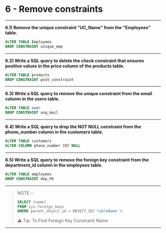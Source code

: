 # 6 - Remove constraints
___

**6.1) Remove the unique constraint "UC_Name" from the "Employees" table.**
```SQL
ALTER TABLE Employees
DROP CONSTRAINT unique_emp
```
___

**6.2) Write a SQL query to delete the check constraint that ensures positive values in the price column of the products table.**

```SQL
ALTER TABLE products
DROP CONSTRAINT posV_constraint
```

___

**6.3) Write a SQL query to remove the unique constraint from the email column in the users table.**
```SQL
ALTER TABLE user
DROP CONSTRAINT unq_mail
```
___

**6.4) Write a SQL query to drop the NOT NULL constraint from the phone_number column in the customers table.**
```SQL
ALTER TABLE customers
ALTER COLUMN phone_number INT NULL
```
___

**6.5) Write a SQL query to remove the foreign key constraint from the department_id column in the employees table.**
```SQL
ALTER TABLE employees
DROP CONSTRAINT dep_FK
```
___
> NOTE :-
> ```SQL
> SELECT [name]
> FROM sys.foreign_keys
> WHERE parent_object_id = OBJECT_ID('tableName'); 
>```
> ⚠️ Tip: To Find Foreign Key Constraint Name 
>
___
